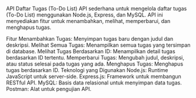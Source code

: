 API Daftar Tugas (To-Do List)
API sederhana untuk mengelola daftar tugas (To-Do List) menggunakan Node.js, Express, dan MySQL. API ini menyediakan fitur untuk menambahkan, melihat, memperbarui, dan menghapus tugas.

Fitur
Menambahkan Tugas: Menyimpan tugas baru dengan judul dan deskripsi.
Melihat Semua Tugas: Menampilkan semua tugas yang tersimpan di database.
Melihat Tugas Berdasarkan ID: Menampilkan detail tugas berdasarkan ID tertentu.
Memperbarui Tugas: Mengubah judul, deskripsi, atau status selesai pada tugas yang ada.
Menghapus Tugas: Menghapus tugas berdasarkan ID.
Teknologi yang Digunakan
Node.js: Runtime JavaScript untuk server-side.
Express.js: Framework untuk membangun RESTful API.
MySQL: Basis data relasional untuk menyimpan data tugas.
Postman: Alat untuk pengujian API.
